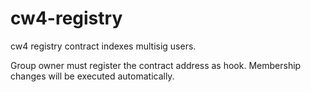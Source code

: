 # cw4-registry

cw4 registry contract indexes multisig users.

Group owner must register the contract address as hook. Membership changes will be executed automatically.
